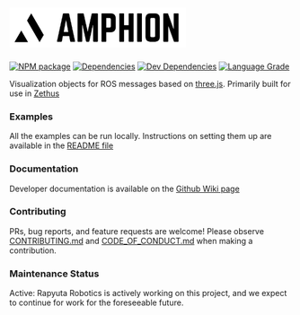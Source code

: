 # <img src="./assets/amphion_full.svg" alt="Amphion" height="70"/>

[![NPM package][npm]][npm-url]
[![Dependencies][dependencies]][dependencies-url]
[![Dev Dependencies][dev-dependencies]][dev-dependencies-url]
[![Language Grade][lgtm]][lgtm-url]

Visualization objects for ROS messages based on [three.js](https://threejs.org). Primarily built for use in [Zethus](https://github.com/rapyuta-robotics/zethus)

### Examples
All the examples can be run locally. Instructions on setting them up are available in the [README file](./examples)

### Documentation
Developer documentation is available on the [Github Wiki page]((https://github.com/rapyuta-robotics/amphion/wiki))

### Contributing
PRs, bug reports, and feature requests are welcome! Please observe [CONTRIBUTING.md](https://github.com/rapyuta-robotics/zethus/blob/devel/CONTRIBUTING.md) and [CODE_OF_CONDUCT.md](https://github.com/rapyuta-robotics/zethus/blob/devel/CODE_OF_CONDUCT.md) when making a contribution.

### Maintenance Status
Active: Rapyuta Robotics is actively working on this project, and we expect to continue for work for the foreseeable future.

[npm]: https://badge.fury.io/js/amphion.svg
[npm-url]: https://www.npmjs.com/package/amphion
[dependencies]: https://img.shields.io/david/rapyuta-robotics/amphion.svg
[dependencies-url]: https://david-dm.org/rapyuta-robotics/amphion
[dev-dependencies]: https://img.shields.io/david/dev/rapyuta-robotics/amphion.svg
[dev-dependencies-url]: https://david-dm.org/rapyuta-robotics/amphion#info=devDependencies
[lgtm]: https://img.shields.io/lgtm/grade/javascript/g/rapyuta-robotics/amphion.svg?label=code%20quality
[lgtm-url]: https://lgtm.com/projects/g/rapyuta-robotics/amphion
